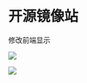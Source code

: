 # 开源镜像站

修改前端显示

![](http://img.baiyongjie.com/images/20200928145255.png)

![](http://img.baiyongjie.com/images/20200928145323.png)
